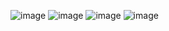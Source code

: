 ![image](https://github.com/user-attachments/assets/25b4e236-6abe-4471-a4d6-ce61784e6d47)
![image](https://github.com/user-attachments/assets/7298921f-5f89-4f39-9ac7-2a50af3f8c71)
![image](https://github.com/user-attachments/assets/b7e71de2-c468-441e-80a8-2ad062fccb5e)
![image](https://github.com/user-attachments/assets/66c18965-47d7-4ae8-be50-bc368d30952a)

